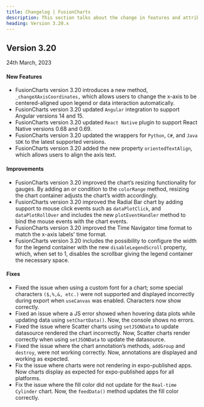 ```yaml
---
title: Changelog | FusionCharts
description: This section talks about the change in features and attributes with latest released version.
heading: Version 3.20.x
---
```


<h2 class="sub-heading">Version 3.20</h2>

<p class="release-date">24th March, 2023</p>

<h4>New Features</h4>

- FusionCharts version 3.20 introduces a new method, `_changeXAxisCoordinates,` which allows users to change the x-axis to be centered-aligned upon legend or data interaction automatically. 
- FusionCharts version 3.20 updated `Angular` integration to support Angular versions 14 and 15.
- FusionCharts version 3.20 updated `React Native` plugin to support React Native versions 0.68 and 0.69.
- FusionCharts version 3.20 updated the wrappers for `Python`, `C#`, and `Java SDK` to the latest supported versions. 
- FusionCharts version 3.20 added the new property `orientedTextAlign`, which allows users to align the axis text.


<h4>Improvements</h4>

- FusionCharts version 3.20 improved the chart’s resizing functionality for gauges. By adding an or condition to the `colorRange` method, resizing the chart container adjusts the chart’s width accordingly.
- FusionCharts version 3.20 improved the Radial Bar chart by adding support to mouse click events such as `dataPlotClick`, and `dataPlotRollOver` and includes the new `plotEventHandler` method to bind the mouse events with the chart events.    
- FusionCharts version 3.20 improved the Time Navigator time format to match the x-axis labels' time format.
- FusionCharts version 3.20 includes the possibility to configure the width for the legend container with the new `disableLegendScroll` property, which, when set to 1, disables the scrollbar giving the legend container the necessary space. 


<h4>Fixes</h4>

- Fixed the issue when using a custom font for a chart; some special characters `($,%,&, etc.)` were not supported and displayed incorrectly during export when `useCanvas` was enabled. Characters now show correctly. 
- Fixed an issue where a JS error showed when hovering data plots while updating data using `setChartData()`. Now, the console shows no errors.
- Fixed the issue where Scatter charts using `setJSONData` to update datasource rendered the chart incorrectly. Now, Scatter charts render correctly when using `setJSONData` to update the datasource.
- Fixed the issue where the chart annotation’s methods, `addGroup` and `destroy`, were not working correctly. Now, annotations are displayed and working as expected.  
- Fix the issue where charts were not rendering in expo-published apps. Now charts display as expected for expo-published apps for all platforms.
- Fix the issue where the fill color did not update for the `Real-time Cylinder` chart. Now, the `feedData()` method updates the fill color correctly. 
